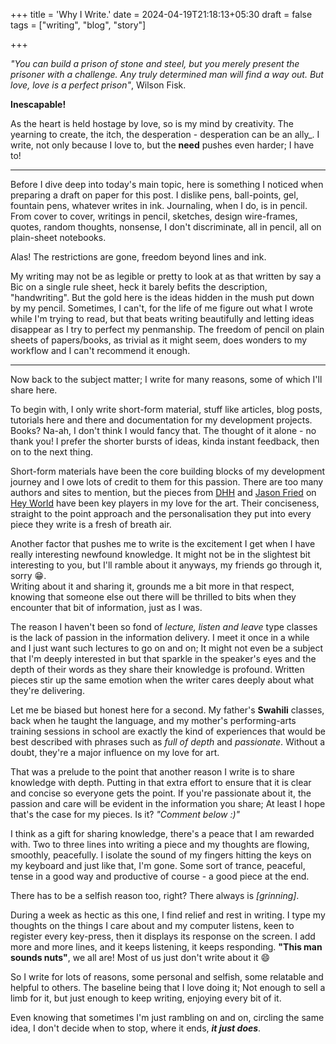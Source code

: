 +++
title = 'Why I Write.'
date = 2024-04-19T21:18:13+05:30
draft = false
tags = ["writing", "blog", "story"]

+++

_"You can build a prison of stone and steel, but you merely present the prisoner with a challenge. Any truly determined man will find a way out. But love, love is a perfect prison"_, Wilson Fisk.

**Inescapable!**

As the heart is held hostage by love, so is my mind by creativity. The yearning to create, the itch, the desperation - desperation can be an ally\_. I write, not only because I love to, but the **need** pushes even harder; I have to!

---

Before I dive deep into today's main topic, here is something I noticed when preparing a draft on paper for this post. I dislike pens, ball-points, gel, fountain pens, whatever writes in ink. Journaling, when I do, is in pencil. From cover to cover, writings in pencil, sketches, design wire-frames, quotes, random thoughts, nonsense, I don't discriminate, all in pencil, all on plain-sheet notebooks.

Alas! The restrictions are gone, freedom beyond lines and ink.

My writing may not be as legible or pretty to look at as that written by say a Bic on a single rule sheet, heck it barely befits the description, "handwriting". But the gold here is the ideas hidden in the mush put down by my pencil. Sometimes, I can't, for the life of me figure out what I wrote while I'm trying to read, but that beats writing beautifully and letting ideas disappear as I try to perfect my penmanship. The freedom of pencil on plain sheets of papers/books, as trivial as it might seem, does wonders to my workflow and I can't recommend it enough.

---

Now back to the subject matter; I write for many reasons, some of which I'll share here.

To begin with, I only write short-form material, stuff like articles, blog posts, tutorials here and there and documentation for my development projects.  
Books? Na-ah, I don't think I would fancy that. The thought of it alone - no thank you! I prefer the shorter bursts of ideas, kinda instant feedback, then on to the next thing.

Short-form materials have been the core building blocks of my development journey and I owe lots of credit to them for this passion. There are too many authors and sites to mention, but the pieces from [DHH](https://world.hey.com/dhh) and [Jason Fried](https://world.hey.com/jason) on [Hey World](https://www.hey.com/world/) have been key players in my love for the art. Their conciseness, straight to the point approach and the personalisation they put into every piece they write is a fresh of breath air.

Another factor that pushes me to write is the excitement I get when I have really interesting newfound knowledge. It might not be in the slightest bit interesting to you, but I'll ramble about it anyways, my friends go through it, sorry 😁.  
Writing about it and sharing it, grounds me a bit more in that respect, knowing that someone else out there will be thrilled to bits when they encounter that bit of information, just as I was.

The reason I haven't been so fond of _lecture, listen and leave_ type classes is the lack of passion in the information delivery. I meet it once in a while and I just want such lectures to go on and on; It might not even be a subject that I'm deeply interested in but that sparkle in the speaker's eyes and the depth of their words as they share their knowledge is profound. Written pieces stir up the same emotion when the writer cares deeply about what they're delivering.

Let me be biased but honest here for a second. My father's **Swahili** classes, back when he taught the language, and my mother's performing-arts training sessions in school are exactly the kind of experiences that would be best described with phrases such as _full of depth_ and _passionate_. Without a doubt, they're a major influence on my love for art.

That was a prelude to the point that another reason I write is to share knowledge with depth. Putting in that extra effort to ensure that it is clear and concise so everyone gets the point. If you're passionate about it, the passion and care will be evident in the information you share; At least I hope that's the case for my pieces. Is it? _"Comment below :)"_

I think as a gift for sharing knowledge, there's a peace that I am rewarded with. Two to three lines into writing a piece and my thoughts are flowing, smoothly, peacefully. I isolate the sound of my fingers hitting the keys on my keyboard and just like that, I'm gone. Some sort of trance, peaceful, tense in a good way and productive of course - a good piece at the end.

There has to be a selfish reason too, right? There always is _[grinning]_.

During a week as hectic as this one, I find relief and rest in writing. I type my thoughts on the things I care about and my computer listens, keen to register every key-press, then it displays its response on the screen. I add more and more lines, and it keeps listening, it keeps responding. **"This man sounds nuts"**, we all are! Most of us just don't write about it :smile:

So I write for lots of reasons, some personal and selfish, some relatable and helpful to others. The baseline being that I love doing it; Not enough to sell a limb for it, but just enough to keep writing, enjoying every bit of it.

Even knowing that sometimes I'm just rambling on and on, circling the same idea, I don't decide when to stop, where it ends, **_it just does_**.
